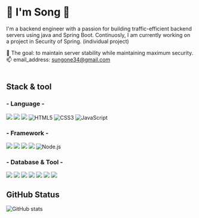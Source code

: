 # 👋 I'm Song 👋

I'm a backend engineer with a passion for building traffic-efficient backend servers using java and Spring Boot.
Continuosly, I am currently working on a project in Security of Spring. (individual project)

🌱 The goal: to maintain server stability while maintaining maximum security.<br/>
📫 email_address: sungone34@gmail.com  
<br/>
## Stack & tool

### - Language -
<img src="https://img.shields.io/badge/Java-007396?style=flat&logo=OpenJDK&logoColor=white"/> <img src="https://img.shields.io/badge/Python-3776AB?style=flat&logo=Python&logoColor=white"> <img src="https://img.shields.io/badge/dart-0175C2?style=flat&logo=dart&logoColor=white"> <img src="https://img.shields.io/badge/html5-E34F26?style=flat&logo=html5&logoColor=white" alt="HTML5"> <img src="https://img.shields.io/badge/css3-1572B6?style=flat&logo=css3&logoColor=white" alt="CSS3"> <img src="https://img.shields.io/badge/javascript-FFEA00?style=flat&logo=javascript&logoColor=black" alt="JavaScript">

### - Framework -
<img src="https://img.shields.io/badge/springboot-6DB33F?style=flat&logo=springboot&logoColor=white"> <img src="https://img.shields.io/badge/Spring-6DB33F?style=flat&logo=Spring&logoColor=white"> <img src="https://img.shields.io/badge/Spring Security-6DB33F?style=flat&logo=Spring Security&logoColor=white"> <img src="https://img.shields.io/badge/flutter-02569B?style=flat&logo=flutter&logoColor=white"> <img src="https://img.shields.io/badge/node.js-8CC84B?style=flat&logo=node.js&logoColor=white" alt="Node.js">
### - Database & Tool - 
<img src="https://img.shields.io/badge/mysql-4479A1?style=flat&logo=mysql&logoColor=white"> <img src="https://img.shields.io/badge/firebase-FFCA28?style=flat&logo=firebase&logoColor=white"> 
<img src="https://img.shields.io/badge/redis-DC382D?style=flat&logo=redis&logoColor=white">
<img src="https://img.shields.io/badge/github-181717?style=flat&logo=github&logoColor=white">
<img src="https://img.shields.io/badge/git-F05032?style=flat&logo=git&logoColor=white">
<img src="https://img.shields.io/badge/Jira-0052CC?style=flat&logo=Jira&logoColor=white">
<img src="https://img.shields.io/badge/slack-4A154B?style=flat&logo=slack&logoColor=white">
<br/>

## GitHub Status

![GitHub stats](https://github-readme-stats.vercel.app/api?username=SungWonSong&show_icons=true)  


